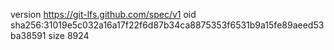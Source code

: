 version https://git-lfs.github.com/spec/v1
oid sha256:31019e5c032a16a17f22f6d87b34ca8875353f6531b9a15fe89aeed53ba38591
size 8924
